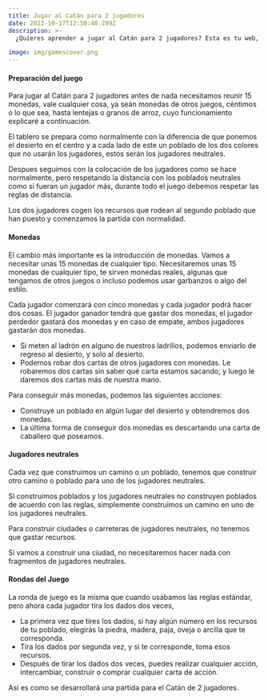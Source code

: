 ```yaml
---
title: Jugar al Catán para 2 jugadores
date: 2022-10-17T12:50:40.299Z
description: >-
  ¿Quieres aprender a jugar al Catán para 2 jugadores? Esta es tu web, vamos a explicarte de forma sencilla Catán para 2 jugadores.

image: img/gamescover.png
---
```

#### Preparación del juego
Para jugar al Catán para 2 jugadores antes de nada necesitamos reunir 15 monedas, vale cualquier cosa, ya seán monedas de otros juegos, céntimos o lo que sea, hasta lentejas o granos de arroz, cuyo funcionamiento explicaré a continuación.

El tablero se prepara como normalmente con la diferencia de que ponemos el desierto en el centro y a cada lado de este un poblado de los dos colores que no usarán los jugadores, estos serán los jugadores neutrales.

Despues seguimos con la colocación de los jugadores como se hace normalmente, pero respetando la distancia con los poblados neutrales como si fueran un jugador más, durante todo el juego debemos respetar las reglas de distancia.

Los dos jugadores cogen los recursos que rodean al segundo poblado que han puesto y comenzamos la partida con normalidad.

#### Monedas

El cambio más importante es la introducción de monedas. Vamos a necesitar unas 15 monedas de cualquier tipo. Necesitaremos unas 15 monedas de cualquier tipo, te sirven monedas reales, algunas que tengamos de otros juegos o incluso podemos usar garbanzos o algo del estilo.

Cada jugador comenzará con cinco monedas y cada jugador podrá hacer dos cosas. El jugador ganador tendrá que gastar dos monedas, el jugador perdedor gastará dos monedas y en caso de empate, ambos jugadores gastarán dos monedas.

* Si meten al ladrón en alguno de nuestros ladrillos, podemos enviarlo de regreso al desierto, y solo al desierto.
* Podemos robar dos cartas de otros jugadores con monedas. Le robaremos dos cartas sin saber qué carta estamos sacando, y luego le daremos dos cartas más de nuestra mano.

Para conseguir más monedas, podemos las siguientes acciones:

* Construye un poblado en algún lugar del desierto y obtendremos dos monedas.
* La última forma de conseguir dos monedas es descartando una carta de caballero que poseamos.
#### Jugadores neutrales

Cada vez que construimos un camino o un poblado, tenemos que construir otro camino o poblado para uno de los jugadores neutrales.

Si construimos poblados y los jugadores neutrales no construyen poblados de acuerdo con las reglas, simplemente construimos un camino en uno de los jugadores neutrales.

Para construir ciudades o carreteras de jugadores neutrales, no tenemos que gastar recursos.

Si vamos a construir una ciudad, no necesitaremos hacer nada con fragmentos de jugadores neutrales.
#### Rondas del Juego

La ronda de juego es la misma que cuando usábamos las reglas estándar, pero ahora cada jugador tira los dados dos veces,

* La primera vez que tires los dados, si hay algún número en los recursos de tu poblado, elegirás la piedra, madera, paja, oveja o arcilla que te corresponda.
* Tira los dados por segunda vez, y si te corresponde, toma esos recursos.
* Después de tirar los dados dos veces, puedes realizar cualquier acción, intercambiar, construir o comprar cualquier carta de acción.

Así es como se desarrollará una partida para el Catán de 2 jugadores.
